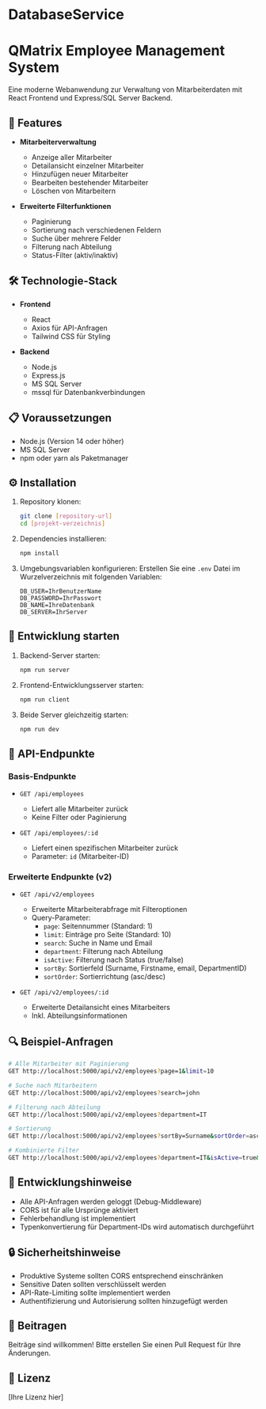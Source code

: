 # DatabaseService


# QMatrix Employee Management System

Eine moderne Webanwendung zur Verwaltung von Mitarbeiterdaten mit React Frontend und Express/SQL Server Backend.

## 🚀 Features

- **Mitarbeiterverwaltung**
  - Anzeige aller Mitarbeiter
  - Detailansicht einzelner Mitarbeiter
  - Hinzufügen neuer Mitarbeiter
  - Bearbeiten bestehender Mitarbeiter
  - Löschen von Mitarbeitern

- **Erweiterte Filterfunktionen**
  - Paginierung
  - Sortierung nach verschiedenen Feldern
  - Suche über mehrere Felder
  - Filterung nach Abteilung
  - Status-Filter (aktiv/inaktiv)

## 🛠 Technologie-Stack

- **Frontend**
  - React
  - Axios für API-Anfragen
  - Tailwind CSS für Styling

- **Backend**
  - Node.js
  - Express.js
  - MS SQL Server
  - mssql für Datenbankverbindungen

## 📋 Voraussetzungen

- Node.js (Version 14 oder höher)
- MS SQL Server
- npm oder yarn als Paketmanager

## ⚙️ Installation

1. Repository klonen:
   ```bash
   git clone [repository-url]
   cd [projekt-verzeichnis]
   ```

2. Dependencies installieren:
   ```bash
   npm install
   ```

3. Umgebungsvariablen konfigurieren:
   Erstellen Sie eine `.env` Datei im Wurzelverzeichnis mit folgenden Variablen:
   ```
   DB_USER=IhrBenutzerName
   DB_PASSWORD=IhrPasswort
   DB_NAME=IhreDatenbank
   DB_SERVER=IhrServer
   ```

## 🚀 Entwicklung starten

1. Backend-Server starten:
   ```bash
   npm run server
   ```

2. Frontend-Entwicklungsserver starten:
   ```bash
   npm run client
   ```

3. Beide Server gleichzeitig starten:
   ```bash
   npm run dev
   ```

## 📡 API-Endpunkte

### Basis-Endpunkte

- `GET /api/employees`
  - Liefert alle Mitarbeiter zurück
  - Keine Filter oder Paginierung

- `GET /api/employees/:id`
  - Liefert einen spezifischen Mitarbeiter zurück
  - Parameter: `id` (Mitarbeiter-ID)

### Erweiterte Endpunkte (v2)

- `GET /api/v2/employees`
  - Erweiterte Mitarbeiterabfrage mit Filteroptionen
  - Query-Parameter:
    - `page`: Seitennummer (Standard: 1)
    - `limit`: Einträge pro Seite (Standard: 10)
    - `search`: Suche in Name und Email
    - `department`: Filterung nach Abteilung
    - `isActive`: Filterung nach Status (true/false)
    - `sortBy`: Sortierfeld (Surname, Firstname, email, DepartmentID)
    - `sortOrder`: Sortierrichtung (asc/desc)

- `GET /api/v2/employees/:id`
  - Erweiterte Detailansicht eines Mitarbeiters
  - Inkl. Abteilungsinformationen

## 🔍 Beispiel-Anfragen

```bash
# Alle Mitarbeiter mit Paginierung
GET http://localhost:5000/api/v2/employees?page=1&limit=10

# Suche nach Mitarbeitern
GET http://localhost:5000/api/v2/employees?search=john

# Filterung nach Abteilung
GET http://localhost:5000/api/v2/employees?department=IT

# Sortierung
GET http://localhost:5000/api/v2/employees?sortBy=Surname&sortOrder=asc

# Kombinierte Filter
GET http://localhost:5000/api/v2/employees?department=IT&isActive=true&sortBy=Surname
```

## 📝 Entwicklungshinweise

- Alle API-Anfragen werden geloggt (Debug-Middleware)
- CORS ist für alle Ursprünge aktiviert
- Fehlerbehandlung ist implementiert
- Typenkonvertierung für Department-IDs wird automatisch durchgeführt

## 🔒 Sicherheitshinweise

- Produktive Systeme sollten CORS entsprechend einschränken
- Sensitive Daten sollten verschlüsselt werden
- API-Rate-Limiting sollte implementiert werden
- Authentifizierung und Autorisierung sollten hinzugefügt werden

## 🤝 Beitragen

Beiträge sind willkommen! Bitte erstellen Sie einen Pull Request für Ihre Änderungen.

## 📄 Lizenz

[Ihre Lizenz hier]
